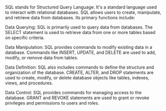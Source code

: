 SQL stands for Structured Query Language. It's a standard language used to interact with relational databases. SQL allows users to create, manipulate, and retrieve data from databases. Its primary functions include:

Data Querying: SQL is primarily used to query data from databases. The SELECT statement is used to retrieve data from one or more tables based on specific criteria.

Data Manipulation: SQL provides commands to modify existing data in a database. Commands like INSERT, UPDATE, and DELETE are used to add, modify, or remove data from tables.

Data Definition: SQL also includes commands to define the structure and organization of the database. CREATE, ALTER, and DROP statements are used to create, modify, or delete database objects like tables, indexes, views, and procedures.

Data Control: SQL provides commands for managing access to the database. GRANT and REVOKE statements are used to grant or revoke privileges and permissions to users and roles.
